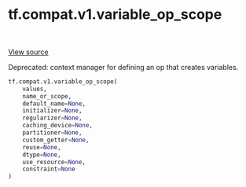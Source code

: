 <div itemscope itemtype="http://developers.google.com/ReferenceObject">
<meta itemprop="name" content="tf.compat.v1.variable_op_scope" />
<meta itemprop="path" content="Stable" />
</div>

# tf.compat.v1.variable_op_scope

<!-- Insert buttons and diff -->

<table class="tfo-notebook-buttons tfo-api" align="left">
</table>

<a target="_blank" href="/code/stable/tensorflow/python/ops/variable_scope.py">View source</a>



Deprecated: context manager for defining an op that creates variables.

``` python
tf.compat.v1.variable_op_scope(
    values,
    name_or_scope,
    default_name=None,
    initializer=None,
    regularizer=None,
    caching_device=None,
    partitioner=None,
    custom_getter=None,
    reuse=None,
    dtype=None,
    use_resource=None,
    constraint=None
)
```



<!-- Placeholder for "Used in" -->


